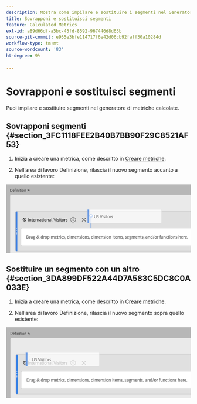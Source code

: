 ```yaml
---
description: Mostra come impilare e sostituire i segmenti nel Generatore di metriche calcolate.
title: Sovrapponi e sostituisci segmenti
feature: Calculated Metrics
exl-id: a89d66df-a5bc-45fd-8592-967446d8d63b
source-git-commit: e955e3bfe114717f6e42d06cb92faff30a10284d
workflow-type: tm+mt
source-wordcount: '83'
ht-degree: 9%

---
```


# Sovrapponi e sostituisci segmenti

Puoi impilare e sostituire segmenti nel generatore di metriche calcolate.

## Sovrapponi segmenti {#section_3FC1118FEE2B40B7BB90F29C8521AF53}

1. Inizia a creare una metrica, come descritto in [Creare metriche](/help/components/c-calcmetrics/c-workflow/cm-workflow/c-build-metrics/cm-build-metrics.md).

1. Nell’area di lavoro Definizione, rilascia il nuovo segmento accanto a quello esistente:

![](assets/cm_stack_seg.png)

## Sostituire un segmento con un altro {#section_3DA899DF522A44D7A583C5DC8C0A033E}

1. Inizia a creare una metrica, come descritto in [Creare metriche](/help/components/c-calcmetrics/c-workflow/cm-workflow/c-build-metrics/cm-build-metrics.md).

1. Nell’area di lavoro Definizione, rilascia il nuovo segmento sopra quello esistente:

![](assets/cm_replace_seg.png)
